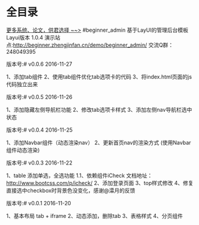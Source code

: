 # 全目录

[更多系统、论文，供君选择 ~~>](https://www.bitwise.net.cn)
#beginner_admin
基于LayUI的管理后台模板
Layui版本 1.0.4
演示站点:http://beginner.zhengjinfan.cn/demo/beginner_admin/
交流Q群：248049395 

版本号:# v0.0.6 2016-11-27

1、添加tab组件
2、使用tab组件优化tab选项卡的代码
3、将index.html页面的js代码独立出来

版本号:# v0.0.5 2016-11-26

1、添加隐藏左侧导航栏功能
2、修改tab选项卡样式
3、添加左侧nav导航栏选中状态

版本号:# v0.0.4 2016-11-25

1、添加Navbar组件（动态渲染nav）
2、更新首页nav的渲染方式 (使用Navbar组件动态渲染)

版本号:# v0.0.3 2016-11-22

1、table 添加单选，全选功能
    1.1、依赖组件iCheck 文档地址： http://www.bootcss.com/p/icheck/
2、添加登录页面
3、top样式修改
4、修复直接选中checkbox时背景色没变化，感谢@瀮月的反馈

版本号:# v0.0.1 2016-11-20

1、基本布局 tab + iframe
2、动态添加，删除tab
3、表格样式
4、分页组件